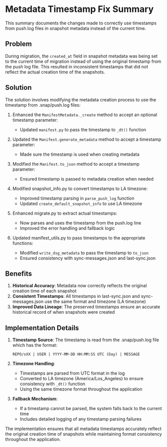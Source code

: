 # Metadata Timestamp Fix Summary

This summary documents the changes made to correctly use timestamps from push.log files in snapshot metadata instead of the current time.

## Problem

During migration, the `created_at` field in snapshot metadata was being set to the current time of migration instead of using the original timestamp from the push log file. This resulted in inconsistent timestamps that did not reflect the actual creation time of the snapshots.

## Solution

The solution involves modifying the metadata creation process to use the timestamp from .snap/push.log files:

1. Enhanced the `ManifestMetadata._create` method to accept an optional timestamp parameter:
   - Updated `manifest.py` to pass the timestamp to `_dt()` function

2. Updated the `Manifest.generate_metadata` method to accept a timestamp parameter:
   - Made sure the timestamp is used when creating metadata

3. Modified the `Manifest.to_json` method to accept a timestamp parameter:
   - Ensured timestamp is passed to metadata creation when needed

4. Modified snapshot_info.py to convert timestamps to LA timezone:
   - Improved timestamp parsing in `parse_push_log` function
   - Updated `create_default_snapshot_info` to use LA timezone

5. Enhanced migrate.py to extract actual timestamps:
   - Now parses and uses the timestamp from the push.log line
   - Improved the error handling and fallback logic

6. Updated manifest_utils.py to pass timestamps to the appropriate functions:
   - Modified `write_dsg_metadata` to pass the timestamp to `to_json`
   - Ensured consistency with sync-messages.json and last-sync.json

## Benefits

1. **Historical Accuracy**: Metadata now correctly reflects the original creation time of each snapshot
2. **Consistent Timestamps**: All timestamps in last-sync.json and sync-messages.json use the same format and timezone (LA timezone)
3. **Improved Data Lineage**: The preserved timestamps ensure an accurate historical record of when snapshots were created

## Implementation Details

1. **Timestamp Source**: The timestamp is read from the .snap/push.log file which has the format:
   ```
   REPO/sXX | USER | YYYY-MM-DD HH:MM:SS UTC (Day) | MESSAGE
   ```

2. **Timezone Handling**:
   - Timestamps are parsed from UTC format in the log
   - Converted to LA timezone (America/Los_Angeles) to ensure consistency with `_dt()` function
   - Using the same timezone format throughout the application

3. **Fallback Mechanism**:
   - If a timestamp cannot be parsed, the system falls back to the current time
   - Includes detailed logging of any timestamp parsing failures

The implementation ensures that all metadata timestamps accurately reflect the original creation time of snapshots while maintaining format consistency throughout the application.
